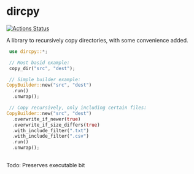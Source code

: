 # dircpy

[![Actions Status](https://github.com/woelper/dircpy/workflows/Rust/badge.svg)](https://github.com/woelper/dircpy/actions)

A library to recursively copy directories, with some convenience added.


```rust
 use dircpy::*;

 // Most basid example:
 copy_dir("src", "dest");

 // Simple builder example:
CopyBuilder::new("src", "dest")
  .run()
  .unwrap();

 // Copy recursively, only including certain files:
CopyBuilder::new("src", "dest")
  .overwrite_if_newer(true)
  .overwrite_if_size_differs(true)
  .with_include_filter(".txt")
  .with_include_filter(".csv")
  .run()
  .unwrap();
  
```
Todo:
Preserves executable bit
